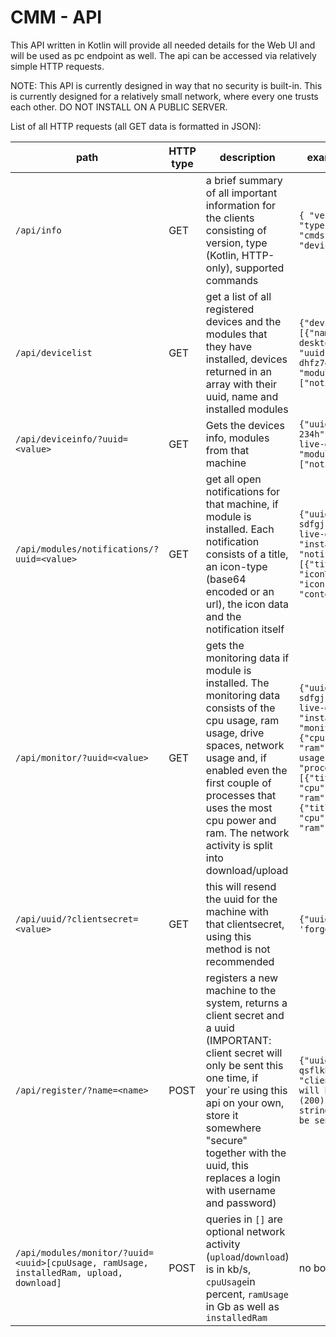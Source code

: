 # CMM - API

This API written in Kotlin will provide all needed details for the Web UI and will be used as pc endpoint as well.
The api can be accessed via relatively simple HTTP requests.

NOTE: This API is currently designed in way that no security is built-in. This is currently designed for a relatively small network, where every one trusts each other. DO NOT INSTALL ON A PUBLIC SERVER.

List of all HTTP requests (all GET data is formatted in JSON):

path | HTTP type | description | example return body
--- | --- | --- | ---
`/api/info` | GET | a brief summary of all important information for the clients  consisting of version, type (Kotlin, HTTP-only), supported commands  | ```{ "version":"1.0", "type":"kotlin", "cmds":["info", "devicelist"]}```
`/api/devicelist` | GET | get a list of all registered devices and the modules that they have installed, devices returned in an array with their uuid, name and installed modules | ```{"devices":[{"name":"ubuntu-live-desktop", "uuid":"18908j-dhfz7430jkk", "modules":["notifier"]}]```
`/api/deviceinfo/?uuid=<value>` | GET | Gets the devices info, modules from that machine | ```{"uuid":"asdhuiq34-234h", name="ubuntu-live-desktop", "modules":["notifier","monitor"]}```
`/api/modules/notifications/?uuid=<value>` | GET | get all open notifications for that machine, if module is installed. Each notification consists of a title, an icon-type (base64 encoded or an url), the icon data and the notification itself | ```{"uuid":"alkhjg4-sdfgj", "name":"ubuntu-live-desktop", "installed":true, "notifications":[{"title":"Test", "iconType":"url", "icon":"...", "content":"abc"}]}```
`/api/monitor/?uuid=<value>` | GET | gets the monitoring data if module is installed. The monitoring data consists of the cpu usage, ram usage, drive spaces, network usage and, if enabled even the first couple of processes that uses the most cpu power and ram. The network activity is split into download/upload | ```{"uuid":"alkhjg4-sdfgj", "name":"ubuntu-live-desktop", "installed":true, "monitoring":{"cpu":"29%", "ram":5/8GB", "network-usage":"50kb/20kb", "processes":[{"title":"Firefox", "cpu":"10%", "ram":"500Mb"}, {"title":"Geekbench", "cpu":"90%", "ram":"100Mb"}]}```
`/api/uuid/?clientsecret=<value>` | GET | this will resend the uuid for the machine with that clientsecret, using this method is not recommended | ```{"uuid":"your 'forgotten' uuid"}```
`/api/register/?name=<name>` | POST | registers a new machine to the system, returns a client secret and a uuid (IMPORTANT: client secret will only be sent this one time, if your`re using this api on your own, store it somewhere "secure" together with the uuid, this replaces a login with username and password) | ```{"uuid":"ankfhglkajh1-qsflkhjh34iuh", "clientsecret":"here will be a twohundred (200) character long string wich will only be sent this one time}```
`/api/modules/monitor/?uuid=<uuid>[cpuUsage, ramUsage, installedRam, upload, download]` | POST | queries in `[]` are optional network activity (`upload`/`download`) is in kb/s, `cpuUsage`in percent, `ramUsage` in Gb as well as `installedRam` | no body returned